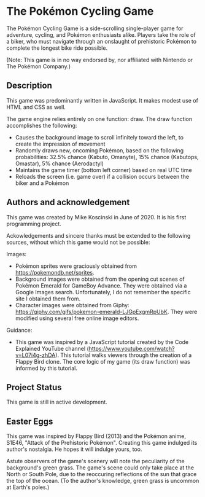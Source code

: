# The Pokémon Cycling Game

The Pokémon Cycling Game is a side-scrolling single-player game for adventure, cycling, and Pokémon enthusiasts alike. Players take the role of a biker, who must navigate through an onslaught of prehistoric Pokémon to complete the longest bike ride possible. 

(Note: This game is in no way endorsed by, nor affiliated with Nintendo or The Pokémon Company.)


## Description

This game was predominantly written in JavaScript. It makes modest use of HTML and CSS as well. 

The game engine relies entirely on one function: draw. The draw function accomplishes the following:
- Causes the background image to scroll infinitely toward the left, to create the impression of movement
- Randomly draws new, oncoming Pokémon, based on the following probabilities: 32.5% chance (Kabuto, Omanyte), 15% chance (Kabutops, Omastar), 5% chance (Aerodactyl)
- Maintains the game timer (bottom left corner) based on real UTC time
- Reloads the screen (i.e. game over) if a collision occurs between the biker and a Pokémon





## Authors and acknowledgement

This game was created by Mike Koscinski in June of 2020. It is his first programming project.

Ackowledgements and sincere thanks must be extended to the following sources, without which this game would not be possible:

Images:
- Pokémon sprites were graciously obtained from https://pokemondb.net/sprites.
- Background images were obtained from the opening cut scenes of Pokémon Emerald for GameBoy Advance. They were obtained via a Google Images search. Unfortunately, I do not remember the specific site I obtained them from. 
- Character images were obtained from Giphy: https://giphy.com/gifs/pokemon-emerald-LJGpExgmRpUbK. They were modified using several free online image editors. 

Guidance:
- This game was inspired by a JavaScript tutorial created by the Code Explained YouTube channel (https://www.youtube.com/watch?v=L07i4g-zhDA). This tutorial walks viewers through the creation of a Flappy Bird clone. The core logic of my game (its draw function) was informed by this tutorial.


## Project Status

This game is still in active development.


## Easter Eggs

This game was inspired by Flappy Bird (2013) and the Pokémon anime, S1E46, "Attack of the Prehistoric Pokémon". Creating this game indulged its author's nostalgia. He hopes it will indulge yours, too. 

Astute observers of the game's scenery will note the peculiarity of the background's green grass. The game's scene could only take place at the North or South Pole, due to the reoccuring reflections of the sun that grace the top of the ocean. (To the author's knowledge, green grass is uncommon at Earth's poles.)
